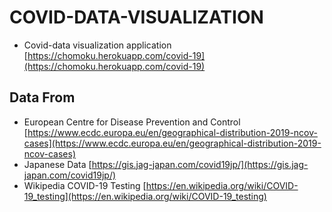 # COVID-DATA-VISUALIZATION 

- Covid-data visualization application [https://chomoku.herokuapp.com/covid-19](https://chomoku.herokuapp.com/covid-19)

## Data From

- European Centre for Disease Prevention and Control [https://www.ecdc.europa.eu/en/geographical-distribution-2019-ncov-cases](https://www.ecdc.europa.eu/en/geographical-distribution-2019-ncov-cases)
- Japanese Data [https://gis.jag-japan.com/covid19jp/](https://gis.jag-japan.com/covid19jp/)
- Wikipedia COVID-19 Testing [https://en.wikipedia.org/wiki/COVID-19_testing](https://en.wikipedia.org/wiki/COVID-19_testing)

